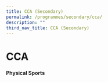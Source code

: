 ```yaml
---
title: CCA (Secondary)
permalink: /programmes/secondary/cca/
description: ""
third_nav_title: CCA (Secondary)
---
```

# CCA

**Physical Sports**

